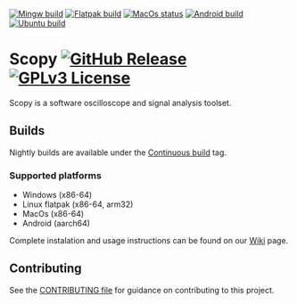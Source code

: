 [![Mingw build](https://github.com/analogdevicesinc/scopy/actions/workflows/mingwbuild.yml/badge.svg?branch=master)](https://github.com/analogdevicesinc/scopy/actions/workflows/mingwbuild.yml?query=branch%3Amaster+)
[![Flatpak build](https://github.com/analogdevicesinc/scopy/actions/workflows/linuxflatpakbuild.yml/badge.svg?branch=master)](https://github.com/analogdevicesinc/scopy/actions/workflows/linuxflatpakbuild.yml?query=branch%3Amaster+)
[![MacOs status](https://dev.azure.com/AnalogDevices/M2k/_apis/build/status/analogdevicesinc.scopy?branchName=master)](https://dev.azure.com/AnalogDevices/M2k/_build/latest?definitionId=25&branchName=master)
[![Android build](https://github.com/analogdevicesinc/scopy/actions/workflows/androidbuild.yml/badge.svg?branch=master)](https://github.com/analogdevicesinc/scopy/actions/workflows/androidbuild.yml?query=branch%3Amaster+)
[![Ubuntu build](https://github.com/analogdevicesinc/scopy/actions/workflows/clangtidy.yml/badge.svg?branch=master)](https://github.com/analogdevicesinc/scopy/actions/workflows/clangtidy.yml?query=branch%3Amaster+)

# Scopy [![GitHub Release](https://img.shields.io/github/release/analogdevicesinc/scopy.svg)](https://github.com/analogdevicesinc/scopy/releases/latest)  [![GPLv3 License](https://img.shields.io/badge/License-GPL%20v3-yellow.svg)](https://github.com/analogdevicesinc/scopy/blob/update-readme/LICENSE)
Scopy is a software oscilloscope and signal analysis toolset.

## Builds
Nightly builds are available under the [Continuous build](https://github.com/analogdevicesinc/scopy/releases/tag/continous) tag.

### Supported platforms
- Windows (x86-64)
- Linux flatpak (x86-64, arm32)
- MacOs (x86-64)
- Android (aarch64)

Complete instalation and usage instructions can be found on our [Wiki](https://wiki.analog.com/university/tools/m2k/scopy) page.

## Contributing

See the [CONTRIBUTING file](CONTRIBUTING.md) for guidance on contributing to this project.
